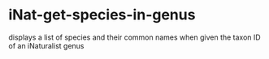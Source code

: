 # iNat-get-species-in-genus
displays a list of species and their common names when given the taxon ID of an iNaturalist genus
